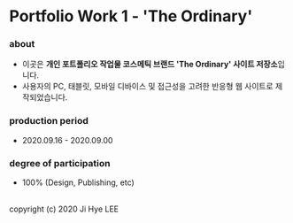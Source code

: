 # Portfolio Work 1 - 'The Ordinary'

### about
- 이곳은 **개인 포트폴리오 작업물 코스메틱 브랜드 'The Ordinary' 사이트  저장소**입니다.
- 사용자의 PC, 태블릿, 모바일 디바이스 및 접근성을 고려한 반응형 웹 사이트로 제작되었습니다.

### production period
- 2020.09.16 - 2020.09.00

### degree of participation
- 100% (Design, Publishing, etc)

<br>
copyright (c) 2020 Ji Hye LEE
